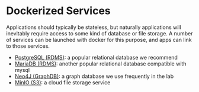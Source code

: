 # Dockerized Services

Applications should typically be stateless, but naturally applications will inevitably require access to some kind of database or file storage. A number of services can be launched with docker for this purpose, and apps can link to those services.

- [PostgreSQL (RDMS)](./61-postgres.md): a popular relational database we recommend
- [MariaDB (RDMS)](./63-mariadb.md): another popular relational database compatible with mysql
- [Neo4J (GraphDB)](./64-neo4j.md): a graph database we use frequently in the lab
- [MinIO (S3)](./65-minio.md): a cloud file storage service
